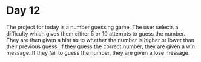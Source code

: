 # Day 12 
The project for today is a number guessing game. The user selects a difficulty which gives them either 5 or 10 attempts to guess the number. They are then given a hint as to whether the number is higher or lower than their previous guess. If they guess the correct number, they are given a win message. If they fail to guess the number, they are given a lose message.